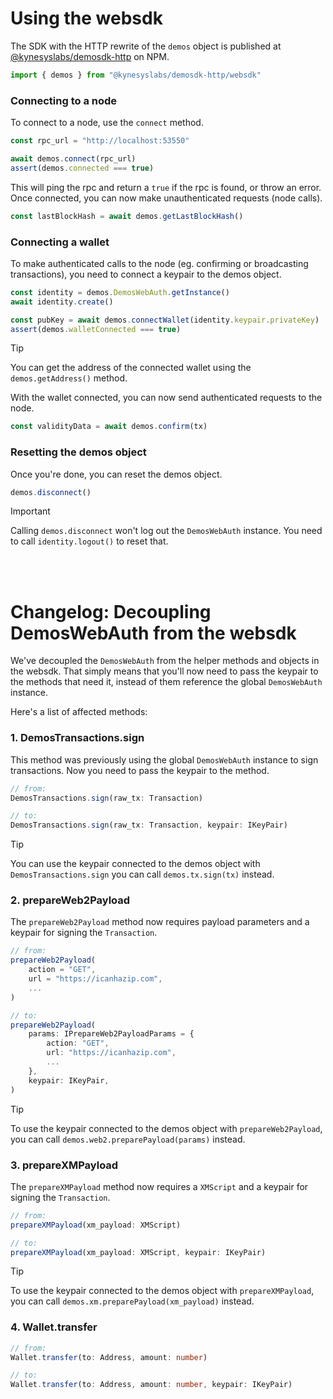 # Using the websdk

The SDK with the HTTP rewrite of the `demos` object is published at [@kynesyslabs/demosdk-http](https://www.npmjs.com/package/@kynesyslabs/demosdk-http) on NPM.

```ts
import { demos } from "@kynesyslabs/demosdk-http/websdk"
```

### Connecting to a node

To connect to a node, use the `connect` method.

```ts
const rpc_url = "http://localhost:53550"

await demos.connect(rpc_url)
assert(demos.connected === true)
```

This will ping the rpc and return a `true` if the rpc is found, or throw an error. Once connected, you can now make unauthenticated requests (node calls).

```ts
const lastBlockHash = await demos.getLastBlockHash()
```

### Connecting a wallet

To make authenticated calls to the node (eg. confirming or broadcasting transactions), you need to connect a keypair to the demos object.

```ts
const identity = demos.DemosWebAuth.getInstance()
await identity.create()

const pubKey = await demos.connectWallet(identity.keypair.privateKey)
assert(demos.walletConnected === true)
```

> [!TIP]
> You can get the address of the connected wallet using the `demos.getAddress()` method.

With the wallet connected, you can now send authenticated requests to the node.

```ts
const validityData = await demos.confirm(tx)
```

### Resetting the demos object

Once you're done, you can reset the demos object.

```ts
demos.disconnect()
```

> [!IMPORTANT]
> Calling `demos.disconnect` won't log out the `DemosWebAuth` instance. You need to call `identity.logout()` to reset that.

<br>
<br>

# Changelog: Decoupling DemosWebAuth from the websdk

We've decoupled the `DemosWebAuth` from the helper methods and objects in the websdk. That simply means that you'll now need to pass the keypair to the methods that need it, instead of them reference the global `DemosWebAuth` instance.

Here's a list of affected methods:

### 1. DemosTransactions.sign

This method was previously using the global `DemosWebAuth` instance to sign transactions. Now you need to pass the keypair to the method.

```ts
// from:
DemosTransactions.sign(raw_tx: Transaction)

// to:
DemosTransactions.sign(raw_tx: Transaction, keypair: IKeyPair)
```

> [!TIP]
> You can use the keypair connected to the demos object with `DemosTransactions.sign` you can call `demos.tx.sign(tx)` instead.

### 2. prepareWeb2Payload

The `prepareWeb2Payload` method now requires payload parameters and a keypair for signing the `Transaction`.

```ts
// from:
prepareWeb2Payload(
    action = "GET",
    url = "https://icanhazip.com",
    ...
)

// to:
prepareWeb2Payload(
    params: IPrepareWeb2PayloadParams = {
        action: "GET",
        url: "https://icanhazip.com",
        ...
    },
    keypair: IKeyPair,
)
```

> [!TIP]
> To use the keypair connected to the demos object with `prepareWeb2Payload`, you can call `demos.web2.preparePayload(params)` instead.

### 3. prepareXMPayload

The `prepareXMPayload` method now requires a `XMScript` and a keypair for signing the `Transaction`.

```ts
// from:
prepareXMPayload(xm_payload: XMScript)

// to:
prepareXMPayload(xm_payload: XMScript, keypair: IKeyPair)
```

> [!TIP]
> To use the keypair connected to the demos object with `prepareXMPayload`, you can call `demos.xm.preparePayload(xm_payload)` instead.

### 4. Wallet.transfer

```ts
// from:
Wallet.transfer(to: Address, amount: number)

// to:
Wallet.transfer(to: Address, amount: number, keypair: IKeyPair)
```

